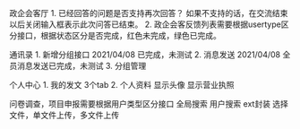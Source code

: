 政企会客厅
	1. 已经回答的问题是否支持再次回答？ 如果不支持的话，在交流结束以后关闭输入框表示此次问答已结束。
	2. 政企会客反馈列表需要根据usertype区分接口，根据状态区分是否完成，红色未完成，绿色已完成。

通讯录
	1. 新增分组接口   2021/04/08 已完成，未测试
	2. 消息发送 2021/04/08 全员消息发送已完成，未测试
	3. 分组管理

个人中心
	1. 我的发文 3个tab
	2. 个人资料 显示头像  显示营业执照

问卷调查，项目申报需要根据用户类型区分接口
全局搜索
用户搜索
ext封装 选择文件，单文件上传，多文件上传